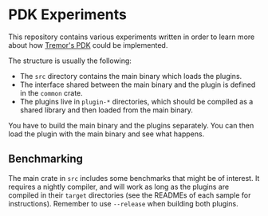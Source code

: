 # PDK Experiments

This repository contains various experiments written in order to learn more
about how [Tremor's PDK](https://nullderef.com/series/rust-plugins/) could be
implemented.

The structure is usually the following:

* The `src` directory contains the main binary which loads the plugins.
* The interface shared between the main binary and the plugin is defined in
  the `common` crate.
* The plugins live in `plugin-*` directories, which should be compiled as a
  shared library and then loaded from the main binary.

You have to build the main binary and the plugins separately. You can then load
the plugin with the main binary and see what happens.

## Benchmarking

The main crate in `src` includes some benchmarks that might be of interest. It
requires a nightly compiler, and will work as long as the plugins are compiled
in their `target` directories (see the READMEs of each sample for instructions).
Remember to use `--release` when building both plugins.
